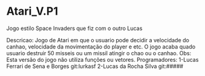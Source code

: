 # Atari_V.P1
Jogo estilo Space Invaders que fiz com o outro Lucas

   Descricao: Jogo de Atari em que o usuario pode decidir a velocidade do canhao,
   velocidade da movimentação do player e etc. 
   O jogo acaba quado usuario destruir 50 misseis ou um missil atingir o chao ou o canhao.
   Obs: Esta versão do jogo não utiliza funções ou vetores.
   Programadores: 1-Lucas Ferrari de Sena e Borges  git:lurkasf
                    2-Lucas da Rocha Silva git:#####
